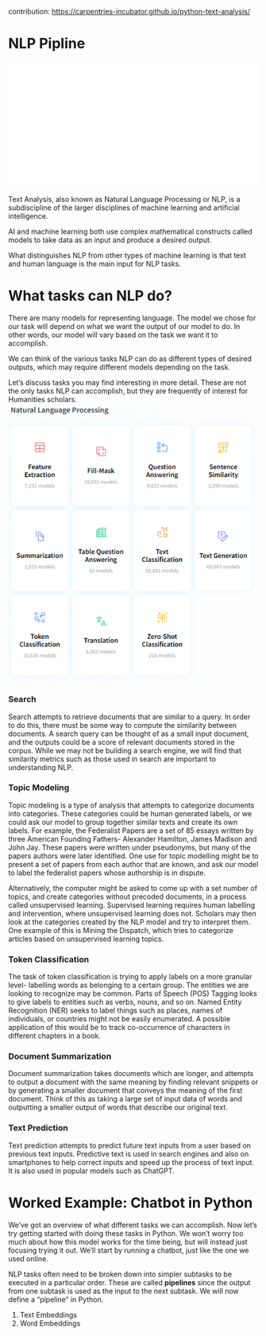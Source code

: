 contribution: 
https://carpentries-incubator.github.io/python-text-analysis/
# NLP Pipline

![alt text](data\images\NLP-Pipeline-GIF.gif)

Text Analysis, also known as Natural Language Processing or NLP, is a subdiscipline of the larger disciplines of machine learning and artificial intelligence.

AI and machine learning both use complex mathematical constructs called models to take data as an input and produce a desired output.

What distinguishes NLP from other types of machine learning is that text and human language is the main input for NLP tasks.

# What tasks can NLP do?
There are many models for representing language. The model we chose for our task will depend on what we want the output of our model to do. In other words, our model will vary based on the task we want it to accomplish.

We can think of the various tasks NLP can do as different types of desired outputs, which may require different models depending on the task.

Let’s discuss tasks you may find interesting in more detail. These are not the only tasks NLP can accomplish, but they are frequently of interest for Humanities scholars.
![alt text](./data/images/huggingface.png)

### Search
Search attempts to retrieve documents that are similar to a query. In order to do this, there must be some way to compute the similarity between documents. A search query can be thought of as a small input document, and the outputs could be a score of relevant documents stored in the corpus. While we may not be building a search engine, we will find that similarity metrics such as those used in search are important to understanding NLP.

### Topic Modeling
Topic modeling is a type of analysis that attempts to categorize documents into categories. These categories could be human generated labels, or we could ask our model to group together similar texts and create its own labels. For example, the Federalist Papers are a set of 85 essays written by three American Founding Fathers- Alexander Hamilton, James Madison and John Jay. These papers were written under pseudonyms, but many of the papers authors were later identified. One use for topic modelling might be to present a set of papers from each author that are known, and ask our model to label the federalist papers whose authorship is in dispute.

Alternatively, the computer might be asked to come up with a set number of topics, and create categories without precoded documents, in a process called unsupervised learning. Supervised learning requires human labelling and intervention, where unsupervised learning does not. Scholars may then look at the categories created by the NLP model and try to interpret them. One example of this is Mining the Dispatch, which tries to categorize articles based on unsupervised learning topics.

### Token Classification
The task of token classification is trying to apply labels on a more granular level- labelling words as belonging to a certain group. The entities we are looking to recognize may be common. Parts of Speech (POS) Tagging looks to give labels to entities such as verbs, nouns, and so on. Named Entity Recognition (NER) seeks to label things such as places, names of individuals, or countries might not be easily enumerated. A possible application of this would be to track co-occurrence of characters in different chapters in a book.

### Document Summarization
Document summarization takes documents which are longer, and attempts to output a document with the same meaning by finding relevant snippets or by generating a smaller document that conveys the meaning of the first document. Think of this as taking a large set of input data of words and outputting a smaller output of words that describe our original text.

### Text Prediction
Text prediction attempts to predict future text inputs from a user based on previous text inputs. Predictive text is used in search engines and also on smartphones to help correct inputs and speed up the process of text input. It is also used in popular models such as ChatGPT.

# Worked Example: Chatbot in Python
We’ve got an overview of what different tasks we can accomplish. Now let’s try getting started with doing these tasks in Python. We won’t worry too much about how this model works for the time being, but will instead just focusing trying it out. We’ll start by running a chatbot, just like the one we used online.

NLP tasks often need to be broken down into simpler subtasks to be executed in a particular order. These are called **pipelines** since the output from one subtask is used as the input to the next subtask. We will now define a “pipeline” in Python.

01. Text Embeddings
02. Word Embeddings
